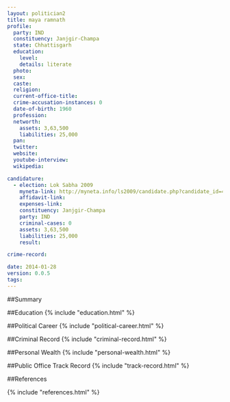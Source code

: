 ```yaml
---
layout: politician2
title: maya ramnath
profile: 
  party: IND
  constituency: Janjgir-Champa
  state: Chhattisgarh
  education: 
    level: 
    details: literate
  photo: 
  sex: 
  caste: 
  religion: 
  current-office-title: 
  crime-accusation-instances: 0
  date-of-birth: 1960
  profession: 
  networth: 
    assets: 3,63,500
    liabilities: 25,000
  pan: 
  twitter: 
  website: 
  youtube-interview: 
  wikipedia: 

candidature: 
  - election: Lok Sabha 2009
    myneta-link: http://myneta.info/ls2009/candidate.php?candidate_id=455
    affidavit-link: 
    expenses-link: 
    constituency: Janjgir-Champa 
    party: IND
    criminal-cases: 0
    assets: 3,63,500
    liabilities: 25,000
    result:  

crime-record: 

date: 2014-01-28
version: 0.0.5
tags: 
---
```

##Summary


##Education
{% include "education.html" %}


##Political Career
{% include "political-career.html" %}


##Criminal Record
{% include "criminal-record.html" %}


##Personal Wealth
{% include "personal-wealth.html" %}


##Public Office Track Record
{% include "track-record.html" %}


##References


{% include "references.html" %}